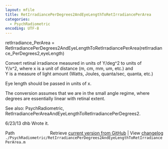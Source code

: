 ```yaml
---
layout: mfile
title: RetIrradiancePerDegrees2AndEyeLengthToRetIrradiancePerArea
categories:
  - PsychRadiometric
encoding: UTF-8
---
```


retIrradiance\_PerArea = RetIrradiancePerDegrees2AndEyeLengthToRetIrradiancePerArea(retIrradiance\_PerDegrees2,eyeLength)  

Convert retinal irradiance measured in units of Y/deg^2 to units of  
Y/x^2, where x is a unit of distance (m, cm, mm, um, etc.) and  
Y is a measure of light amount (Watts, Joules, quanta/sec, quanta, etc.)  

Eye length should be passed in units of x.  

The conversion assumes that we are in the small angle regime, where  
degrees are essentially linear with retinal extent.  

See also: PsychRadiometric, RetIrradiancePerAreaAndEyeLengthToRetIrradiancePerDegrees2.  

6/23/13  dhb  Wrote it.  


<div class="code_header" style="text-align:right;">
  <span style="float:left;">Path&nbsp;&nbsp;</span> <span class="counter">Retrieve <a href=
  "https://raw.github.com/Psychtoolbox-3/Psychtoolbox-3/beta/./PsychRadiometric/RetIrradiancePerDegrees2AndEyeLengthToRetIrradiancePerArea.m">current version from GitHub</a> | View <a href=
  "https://github.com/Psychtoolbox-3/Psychtoolbox-3/commits/beta/./PsychRadiometric/RetIrradiancePerDegrees2AndEyeLengthToRetIrradiancePerArea.m">changelog</a></span>
</div>
<div class="code">
  <code>./PsychRadiometric/RetIrradiancePerDegrees2AndEyeLengthToRetIrradiancePerArea.m</code>
</div>
